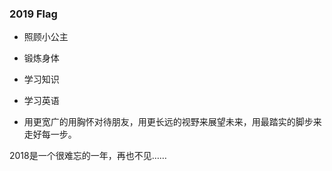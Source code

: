 ### 2019 Flag

- 照顾小公主

- 锻炼身体
- 学习知识
- 学习英语
- 用更宽广的用胸怀对待朋友，用更长远的视野来展望未来，用最踏实的脚步来走好每一步。



2018是一个很难忘的一年，再也不见……

